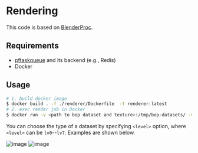 # Rendering

This code is based on [BlenderProc](https://github.com/DLR-RM/BlenderProc).

## Requirements

* [pftaskqueue](https://github.com/pfnet-research/pftaskqueue) and its backend (e.g., Redis)
* Docker


## Usage

```bash
# 1. build docker image
$ docker build . -f ./renderer/Dockerfile  -t renderer:latest
# 2. exec render job in Docker
$ docker run -v <path to bop dataset and texture>:/tmp/bop-datasets/ -v job:/job /job/run_renders.sh <level> <mode>
```

You can choose the type of a dataset by specifying `<level>` option, where `<level>` can be `lv0`--`lv7`. Examples are shown below. 

![image](https://media.github.pfidev.jp/user/285/files/4e194d00-ef82-11eb-87e0-6d0f8ccc4f03)
![image](https://media.github.pfidev.jp/user/285/files/5ffaf000-ef82-11eb-9bc9-c5b20dd00ca0)
